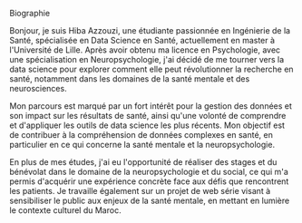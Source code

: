 Biographie

Bonjour, je suis Hiba Azzouzi, une étudiante passionnée en Ingénierie de la Santé, spécialisée en Data Science en Santé, actuellement en master à l'Université de Lille. Après avoir obtenu ma licence en Psychologie, avec une spécialisation en Neuropsychologie, j'ai décidé de me tourner vers la data science pour explorer comment elle peut révolutionner la recherche en santé, notamment dans les domaines de la santé mentale et des neurosciences.

Mon parcours est marqué par un fort intérêt pour la gestion des données et son impact sur les résultats de santé, ainsi qu'une volonté de comprendre et d'appliquer les outils de data science les plus récents. Mon objectif est de contribuer à la compréhension de données complexes en santé, en particulier en ce qui concerne la santé mentale et la neuropsychologie.

En plus de mes études, j'ai eu l'opportunité de réaliser des stages et du bénévolat dans le domaine de la neuropsychologie et du social, ce qui m'a permis d'acquérir une expérience concrète face aux défis que rencontrent les patients. Je travaille également sur un projet de web série visant à sensibiliser le public aux enjeux de la santé mentale, en mettant en lumière le contexte culturel du Maroc. 
